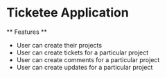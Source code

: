 # Ticketee Application

** Features **

+ User can create their projects
+ User can create tickets for a particular project
+ User can create comments for a particular project
+ User can create updates for a particular project
